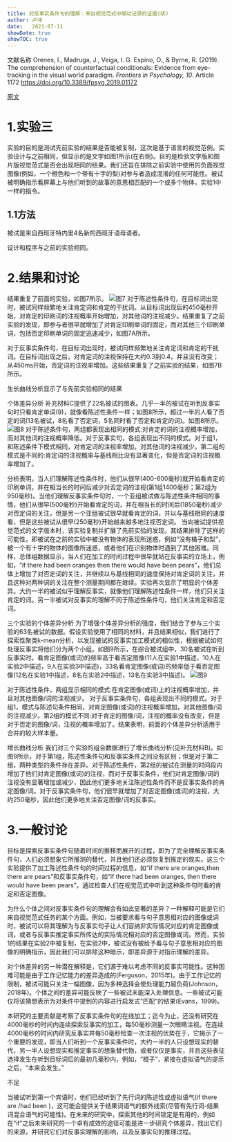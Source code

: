 ```yaml
---
title: 对反事实条件句的理解：来自视觉范式中眼动记录的证据(续)
author: 卢冲
date:   2021-07-11
showDate: true 
showTOC: true  
---
```

文献名称
Orenes, I., Madruga, J., Veiga, I. G. Espino, O., & Byrne, R. (2019). The comprehension of counterfactual conditionals: Evidence from eye-tracking in the visual world paradigm. *Frontiers in Psychology, 10*. Article 1172
https://doi.org/10.3389/fpsyg.2019.01172

[原文](../Source_Files/2021-07-04-LC2.pdf)
# 1.实验三
实验的目的是测试先前实验的结果是否能被复制，这次是基于语言的视觉范例。实验设计与之前相同，但显示的是文字如图1所示(在右侧)。目的是检验文字版和图片版视觉范式是否会出现相同的结果。我们还旨在排除之前实验中使用的负面视觉图像(例如，一个橙色和一个带有十字的梨)对参与者造成混淆的任何可能性。被试被明确指示看屏幕上与他们听到的故事的意思相匹配的一个或多个物体，实验1中一样的指令。
## 1.1方法
被试是来自西班牙特内里4名新的西班牙语母语者。

设计和程序与之前的实验相同。
# 2.结果和讨论
结果重复了前面的实验，如图7所示。
![图7](../Supporting_Information/2021-07-04-LC2-Fig7.png)
对于陈述性条件句，在目标词出现时，被试同样频繁地关注肯定词和肯定的干扰词。从目标词出现后的450毫秒开始，对肯定的印刷词的注视概率开始增加，对其他词的注视减少。结果重复了之前实验的发现，即参与者很早就增加了对肯定印刷单词的固定，而对其他三个印刷单词，包括否定印刷单词的固定迅速减少，如图7A所示。

对于反事实条件句，在目标词出现时，被试同样频繁地关注肯定词和肯定的干扰词。在目标词出现之后，对肯定词的注视保持在大约0.3到0.4，并且没有改变；从450ms开始，否定词的注视率增加。这些结果重复了之前实验的结果，如图7B所示。

生长曲线分析显示了与先前实验相同的结果

个体差异分析
补充材料C提供了22名被试的图表。几乎一半的被试在听到反事实句时只看肯定单词(9)，就像看陈述性条件一样；如图8所示，超过一半的人看了否定的词(13名被试，8名看了否定词，5名同时看了否定和肯定的词)。如图8所示。
![图8](../Supporting_Information/2021-07-04-LC2-Fig8.png)
对于陈述条件句，两组都表现出相同的模式:对肯定的词的注视概率增加，而对其他词的注视概率降低。对于反事实句，各组表现出不同的模式。对于组1，和陈述条件下模式相同，对肯定词的注视率增加，对其他词的注视减少。第二组的模式是不同的:肯定词的注视概率与基线相比没有显著变化，但是否定词的注视概率增加了。

分析表明，当人们理解陈述性条件时，他们从很早(400-600毫秒)就开始看肯定的印刷单词，并在相当长的时间后减少对否定词的注视(第1组1400毫秒；第2组为950毫秒)。当他们理解反事实条件句时，一个亚组被试做与陈述性条件相同的事情，他们从很早(500毫秒)开始看肯定的词，并在相当长的时间后(1850毫秒)减少对否定词的关注，但是另一个亚组被试很早就看肯定的词，并以与基线相同的速度看，但是这些被试从很早(250毫秒)开始越来越多地注视否定词。
当向被试提供视觉范式的文字版本时，该实验复制并扩展了先前实验的发现。其结果排除了这样的可能性，即被试在之前的实验中被没有物体的表现所迷惑，例如“没有橘子和梨”，被一个有十字的物体的图像所迷惑，或者他们在识别物体时遇到了其他困难。同样，总体组数据显示，当人们在加工的时间过程中很早就站在反事实的立场上，例如，“if there had been oranges then there would have been pears”，他们总体上增加了对否定词的关注，并继续以与基线相同的速度保持对肯定词的关注，并且这种对两种词的关注在整个测量期间都在继续。实验再次显示了明显的个体差异。大约一半的被试似乎理解反事实，就像他们理解陈述性条件一样，他们只关注肯定的词。另一半被试对反事实的理解不同于陈述性条件句，他们关注肯定和否定词。

三个实验的个体差异分析
为了增强个体差异分析的强度，我们结合了参与三个实验的63名被试的数据。假设实验使用了相同的材料，并且结果相似，我们进行了探索性聚类k-mean分析，以发现被试的反事实加工模式的相似性，根据被试如何处理反事实将他们分为两个小组。如图9所示，在综合被试组中，30名被试在听到反事实时，看肯定图像(或词)的频率高于看否定图像(11人在实验1中描述，10人在实验2中描述，9人在实验3中描述)，33名看肯定图像(或词)的频率低于看否定图像(12名在实验1中描述，8名在实验2中描述，13名在实验3中描述)。
![图9](../Supporting_Information/2021-07-04-LC2-Fig9.png)

对于陈述性条件，两组显示相同的模式:在肯定图像(或词)上的注视概率增加，并且对其他图像/词的注视减少。
对于反事实条件句，各组表现出不同的模式。对于组1，模式与陈述句条件相同，对肯定图像(或词)的注视概率增加，对其他图像/词的注视减少。第2组的模式不同:对于肯定的图像/词，注视的概率没有改变，但是对于否定的图像/词，注视的概率增加了。结果表明，前面的个体差异分析适用于合并的较大样本量。

增长曲线分析
我们对三个实验的组合数据进行了增长曲线分析(见补充材料B)。如图9所示，对于第1组，陈述性条件句和反事实条件之间没有区别；但是对于第二组，两种类型的条件存在差异。对于陈述性条件，第2组的被试在测量的时间段内增加了他们对肯定图像(或词)的注视，而对于反事实条件，他们对肯定图像/词的注视没有显著增加或减少，因此他们更多地关注陈述性条件而不是反事实条件的肯定图像/词。对于反事实条件句，他们很早就增加了对否定图像(或词)的注视，大约250毫秒，因此他们更多地关注否定图像/词的反事实。
# 3.一般讨论
目标是探索反事实条件句随着时间的推移而展开的过程，即为了完全理解反事实条件句，人们必须想象它所推测的替代，并且他们还必须恢复到推定的现实。这三个实验提供了加工陈述性条件句的时间过程的信息，如“if there are oranges,then there are pears”和反事实条件句，如“if there had been oranges, then there would have been pears”，通过检查人们在视觉范式中听到这种条件句时看的肯定和否定图像。

为什么个体之间对反事实条件句的理解会有如此显著的差异？一种解释可能是它们来自视觉范式任务的某个方面。例如，当被要求看与句子意思相对应的图像或词时，被试可以将其理解为与反事实句子让人们容纳非实际情况对应的肯定图像或词，或者与反事实推定事实所传达的实际情况相对应的否定图像或词。然而，实验1的结果在实验2中被复制，在实验2中，被试没有被给予看与句子意思相对应的图像的明确指示，因此我们可以排除这种暗示，即差异源于对指示理解的差异。

对个体差异的另一种潜在解释是，它们源于难以考虑不同的反事实可能性。这种困难可能是由于工作记忆能力的差异造成的(Ferguson，2015年)。由于工作记忆的限制，被试可能只关注一幅图像，因为多种选择会使处理能力超负荷(Johnson，2018年)。个体之间的差异可能反映了一些被试未能深入处理信息。一些被试可能仅将该猜想表示为对条件中提到的内容进行启发式“匹配”的结果(Evans，1999)。

本研究的主要贡献是考察了反事实条件句的在线加工；迄今为止，还没有研究在4000毫秒的时间内连续探索反事实的加工，每50毫秒测量一次眼睛注视。在连续4000毫秒的时间内研究反事实并每50毫秒检查一次注视的优势在于，它揭示了一个重要的发现，即当人们听到一个反事实条件时，大约一半的人只设想现实的替代，另一半人设想现实和推定事实的想象替代物，或者仅仅是事实，并且这些表征选择发生在听到目标词后的最初几毫秒内，例如，“橙子”，紧接在虚拟语气的提示之后，“本来会发生。”

不足

当被试听到第一个宾语时，他们已经听到了先行词的陈述性或虚拟语气(if there are /had been )，这可能会提供关于结果词语气的额外线索(尽管有先行词-结果词混合语气的可能性)。在未来的研究中，探索其他的时间锁定是有用的，例如在“if”之后未来研究的一个卓有成效的途径可能是进一步研究个体差异，找出它们的来源，并研究它们对反事实理解的影响，以及反事实句的推理过程。

